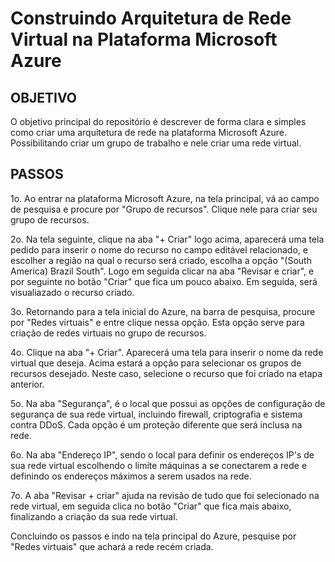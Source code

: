 # Construindo Arquitetura de Rede Virtual na Plataforma Microsoft Azure

## OBJETIVO
O objetivo principal do repositório é descrever de forma clara e simples como criar uma arquitetura de rede na
plataforma Microsoft Azure. Possibilitando criar um grupo de trabalho e nele criar uma rede virtual.

## PASSOS
1o. Ao entrar na plataforma Microsoft Azure, na tela principal, vá ao campo de pesquisa e procure por "Grupo de 
recursos". Clique nele para criar seu grupo de recursos.

2o. Na tela seguinte, clique na aba "+ Criar" logo acima, aparecerá uma tela pedido para inserir o nome do recurso
no campo editável relacionado, e escolher a região na qual o recurso será criado, escolha a opção "(South America)
Brazil South". Logo em seguida clicar na aba "Revisar e criar", e por seguinte no botão "Criar" que fica um pouco
abaixo. Em seguida, será visualiazado o recurso criado.

3o. Retornando para a tela inicial do Azure, na barra de pesquisa, procure por "Redes virtuais" e entre clique nessa opção. Esta opção serve para criação de redes virtuais no grupo de recursos.

4o. Clique na aba "+ Criar". Aparecerá uma tela para inserir o nome da rede virtual que deseja. Acima estará a
opção para selecionar os grupos de recursos desejado. Neste caso, selecione o recurso que foi criado na etapa anterior.

5o. Na aba "Segurança", é o local que possui as opções de configuração de segurança de sua rede virtual, incluindo
firewall, criptografia e sistema contra DDoS. Cada opção é um proteção diferente que será inclusa na rede.

6o. Na aba "Endereço IP", sendo o local para definir os endereços IP's de sua rede virtual escolhendo o limite máquinas
a se conectarem a rede e definindo os endereços máximos a serem usados na rede.

7o. A aba "Revisar + criar" ajuda na revisão de tudo que foi selecionado na rede virtual, em seguida clica no botão
"Criar" que fica mais abaixo, finalizando a criação da sua rede virtual.

Concluindo os passos e indo na tela principal do Azure, pesquise por "Redes virtuais" que achará a rede recém criada.

